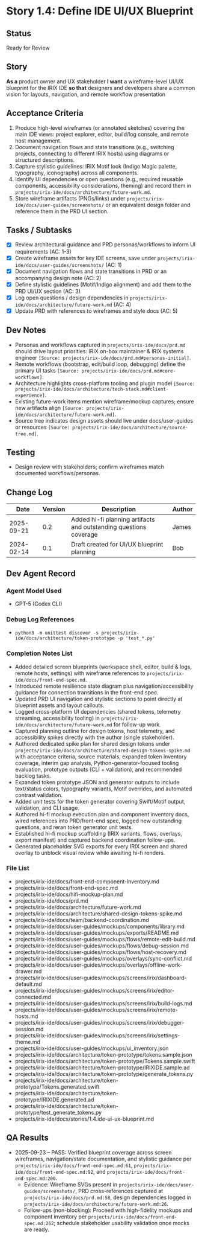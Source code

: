 # Story 1.4: Define IDE UI/UX Blueprint

## Status
Ready for Review

## Story
**As a** product owner and UX stakeholder
**I want** a wireframe-level UI/UX blueprint for the IRIX IDE
**so that** designers and developers share a common vision for layouts, navigation, and remote workflow presentation

## Acceptance Criteria
1. Produce high-level wireframes (or annotated sketches) covering the main IDE views: project explorer, editor, build/log console, and remote host management.
2. Document navigation flows and state transitions (e.g., switching projects, connecting to different IRIX hosts) using diagrams or structured descriptions.
3. Capture stylistic guidelines: IRIX Motif look (Indigo Magic palette, typography, iconography) across all components.
4. Identify UI dependencies or open questions (e.g., required reusable components, accessibility considerations, theming) and record them in `projects/irix-ide/docs/architecture/future-work.md`.
5. Store wireframe artifacts (PNGs/links) under `projects/irix-ide/docs/user-guides/screenshots/` or an equivalent design folder and reference them in the PRD UI section.

## Tasks / Subtasks
- [x] Review architectural guidance and PRD personas/workflows to inform UI requirements (AC: 1-3)
- [x] Create wireframe assets for key IDE screens, save under `projects/irix-ide/docs/user-guides/screenshots/` (AC: 1)
- [x] Document navigation flows and state transitions in PRD or an accompanying design note (AC: 2)
- [x] Define stylistic guidelines (Motif/Indigo alignment) and add them to the PRD UI/UX section (AC: 3)
- [x] Log open questions / design dependencies in `projects/irix-ide/docs/architecture/future-work.md` (AC: 4)
- [x] Update PRD with references to wireframes and style docs (AC: 5)

## Dev Notes
- Personas and workflows captured in `projects/irix-ide/docs/prd.md` should drive layout priorities: IRIX on-box maintainer & IRIX systems engineer `[Source: projects/irix-ide/docs/prd.md#personas-initial]`.
- Remote workflows (bootstrap, edit/build loop, debugging) define the primary UI tasks `[Source: projects/irix-ide/docs/prd.md#core-workflows]`.
- Architecture highlights cross-platform tooling and plugin model `[Source: projects/irix-ide/docs/architecture/tech-stack.md#client-experience]`.
- Existing future-work items mention wireframe/mockup captures; ensure new artifacts align `[Source: projects/irix-ide/docs/architecture/future-work.md]`.
- Source tree indicates design assets should live under docs/user-guides or resources `[Source: projects/irix-ide/docs/architecture/source-tree.md]`.

## Testing
- Design review with stakeholders; confirm wireframes match documented workflows/personas.

## Change Log
| Date       | Version | Description                                | Author |
|------------|---------|--------------------------------------------|--------|
| 2025-09-21 | 0.2     | Added hi-fi planning artifacts and outstanding questions coverage | James  |
| 2024-02-14 | 0.1     | Draft created for UI/UX blueprint planning | Bob    |

## Dev Agent Record
### Agent Model Used
- GPT-5 (Codex CLI)

### Debug Log References
- `python3 -m unittest discover -s projects/irix-ide/docs/architecture/token-prototype -p 'test_*.py'`

### Completion Notes List
- Added detailed screen blueprints (workspace shell, editor, build & logs, remote hosts, settings) with wireframe references to `projects/irix-ide/docs/front-end-spec.md`.
- Introduced remote resilience state diagram plus navigation/accessibility guidance for connection transitions in the front-end spec.
- Updated PRD UI navigation and stylistic sections to point directly at blueprint assets and layout callouts.
- Logged cross-platform UI dependencies (shared tokens, telemetry streaming, accessibility tooling) in `projects/irix-ide/docs/architecture/future-work.md` for follow-up work.
- Captured planning outline for design tokens, host telemetry, and accessibility spikes directly with the author (single stakeholder).
- Authored dedicated spike plan for shared design tokens under `projects/irix-ide/docs/architecture/shared-design-tokens-spike.md` with acceptance criteria, source materials, expanded token inventory coverage, interim gap analysis, Python-generator-focused tooling evaluation, prototype outputs (CLI + validation), and recommended backlog tasks.
- Expanded token prototype JSON and generator outputs to include text/status colors, typography variants, Motif overrides, and automated contrast validation.
- Added unit tests for the token generator covering Swift/Motif output, validation, and CLI usage.
- Authored hi-fi mockup execution plan and component inventory docs, wired references into PRD/front-end spec, logged new outstanding questions, and reran token generator unit tests.
- Established hi-fi mockup scaffolding (IRIX variants, flows, overlays, export manifest) and captured backend coordination follow-ups.
- Generated placeholder SVG exports for every IRIX screen and shared overlay to unblock visual review while awaiting hi-fi renders.

### File List
- projects/irix-ide/docs/front-end-component-inventory.md
- projects/irix-ide/docs/front-end-spec.md
- projects/irix-ide/docs/hifi-mockup-plan.md
- projects/irix-ide/docs/prd.md
- projects/irix-ide/docs/architecture/future-work.md
- projects/irix-ide/docs/architecture/shared-design-tokens-spike.md
- projects/irix-ide/docs/team/backend-coordination.md
- projects/irix-ide/docs/user-guides/mockups/components/library.md
- projects/irix-ide/docs/user-guides/mockups/exports/README.md
- projects/irix-ide/docs/user-guides/mockups/flows/remote-edit-build.md
- projects/irix-ide/docs/user-guides/mockups/flows/debug-session.md
- projects/irix-ide/docs/user-guides/mockups/flows/host-recovery.md
- projects/irix-ide/docs/user-guides/mockups/overlays/sync-conflict.md
- projects/irix-ide/docs/user-guides/mockups/overlays/offline-work-drawer.md
- projects/irix-ide/docs/user-guides/mockups/screens/irix/dashboard-default.md
- projects/irix-ide/docs/user-guides/mockups/screens/irix/editor-connected.md
- projects/irix-ide/docs/user-guides/mockups/screens/irix/build-logs.md
- projects/irix-ide/docs/user-guides/mockups/screens/irix/remote-hosts.md
- projects/irix-ide/docs/user-guides/mockups/screens/irix/debugger-session.md
- projects/irix-ide/docs/user-guides/mockups/screens/irix/settings-theme.md
- projects/irix-ide/docs/user-guides/mockups/ui_inventory.json
- projects/irix-ide/docs/architecture/token-prototype/tokens.sample.json
- projects/irix-ide/docs/architecture/token-prototype/Tokens.sample.swift
- projects/irix-ide/docs/architecture/token-prototype/IRIXIDE.sample.ad
- projects/irix-ide/docs/architecture/token-prototype/generate_tokens.py
- projects/irix-ide/docs/architecture/token-prototype/Tokens.generated.swift
- projects/irix-ide/docs/architecture/token-prototype/IRIXIDE.generated.ad
- projects/irix-ide/docs/architecture/token-prototype/test_generate_tokens.py
- projects/irix-ide/docs/stories/1.4.ide-ui-ux-blueprint.md

## QA Results
- 2025-09-23 – PASS: Verified blueprint coverage across screen wireframes, navigation/state documentation, and stylistic guidance per `projects/irix-ide/docs/front-end-spec.md:61`, `projects/irix-ide/docs/front-end-spec.md:92`, and `projects/irix-ide/docs/front-end-spec.md:200`.
  - Evidence: Wireframe SVGs present in `projects/irix-ide/docs/user-guides/screenshots/`, PRD cross-references captured at `projects/irix-ide/docs/prd.md:58`, design dependencies logged in `projects/irix-ide/docs/architecture/future-work.md:26`.
  - Follow-ups (non-blocking): Proceed with high-fidelity mockups and component inventory per `projects/irix-ide/docs/front-end-spec.md:262`; schedule stakeholder usability validation once mocks are ready.
